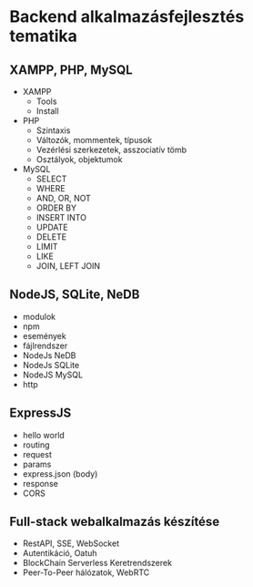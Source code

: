 # Backend alkalmazásfejlesztés tematika

## XAMPP, PHP, MySQL

- XAMPP
  - Tools
  - Install
- PHP
  - Szintaxis
  - Változók, mommentek, típusok
  - Vezérlési szerkezetek, asszociatív tömb
  - Osztályok, objektumok
- MySQL
  - SELECT
  - WHERE
  - AND, OR, NOT
  - ORDER BY
  - INSERT INTO
  - UPDATE
  - DELETE
  - LIMIT
  - LIKE
  - JOIN, LEFT JOIN

## NodeJS, SQLite, NeDB

- modulok
- npm
- események
- fájlrendszer
- NodeJs NeDB
- NodeJs SQLite
- NodeJS MySQL
- http

## ExpressJS

- hello world
- routing
- request
- params
- express.json (body)
- response
- CORS

## Full-stack webalkalmazás készítése

- RestAPI, SSE, WebSocket
- Autentikáció, Oatuh
- BlockChain Serverless Keretrendszerek
- Peer-To-Peer hálózatok, WebRTC
